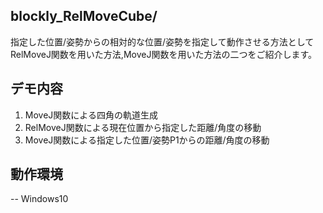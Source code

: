 ## blockly_RelMoveCube/
指定した位置/姿勢からの相対的な位置/姿勢を指定して動作させる方法として  
RelMoveJ関数を用いた方法,MoveJ関数を用いた方法の二つをご紹介します。

## デモ内容
1. MoveJ関数による四角の軌道生成
2. RelMoveJ関数による現在位置から指定した距離/角度の移動
3. MoveJ関数による指定した位置/姿勢P1からの距離/角度の移動

## 動作環境
-- Windows10  

